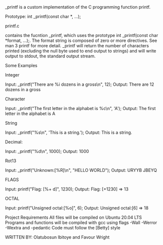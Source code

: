 _printf is a custom implementation of the C programming function printf.

Prototype: int _printf(const char *, ...);

printf.c

contains the fucntion _printf, which uses the prototype int _printf(const char *format, ...);. The format string is composed of zero or more directives. See man 3 printf for more detail. _printf will return the number of characters printed (excluding the null byte used to end output to strings) and will write output to stdout, the standard output stream.

Some Examples

Integer

Input: _printf("There are %i dozens in a gross\n", 12);
Output: There are 12 dozens in a gross

Character

Input: _printf("The first letter in the alphabet is %c\n", 'A');
Output: The first letter in the alphabet is A

String

Input: _printf("%s\n", 'This is a string.');
Output: This is a string.

Decimal:

Input: _printf("%d\n", 1000);
Output: 1000

Rot13

Input: _printf("Unknown:[%R]\n", "HELLO WORLD");
Output: URYYB JBEYQ

FLAGS

Input: printf("Flag: [%+ d]", 1230);
Output: Flag: [+1230] => 13

OCTAL

Input: printf("Unsigned octal:[%o]", 6);
Output: Unsigned octal:[6] => 18

Project Requirements
All files will be compiled on Ubuntu 20.04 LTS
Programs and functions will be compiled with gcc using flags -Wall -Werror -Wextra and -pedantic
Code must follow the [Betty] style


WRITTEN BY: Olatubosun Ibitoye and Favour Wright
